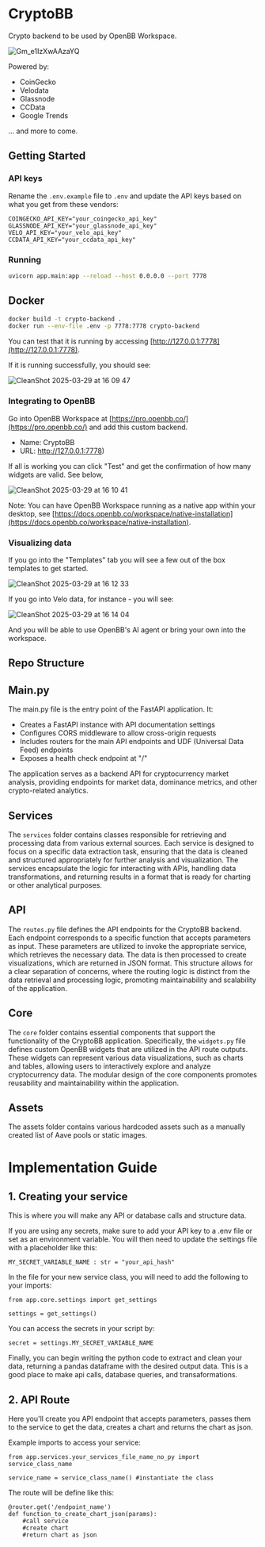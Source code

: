 # CryptoBB

Crypto backend to be used by OpenBB Workspace.

![Gm_e1IzXwAAzaYQ](https://github.com/user-attachments/assets/de7f8770-cbed-47ef-93c9-68559b1d3b83)

Powered by:
- CoinGecko
- Velodata
- Glassnode
- CCData
- Google Trends

... and more to come.

## Getting Started

### API keys

Rename the `.env.example` file to `.env` and update the API keys based on what you get from these vendors:

```
COINGECKO_API_KEY="your_coingecko_api_key"
GLASSNODE_API_KEY="your_glassnode_api_key"
VELO_API_KEY="your_velo_api_key"
CCDATA_API_KEY="your_ccdata_api_key"
```

### Running

```bash
uvicorn app.main:app --reload --host 0.0.0.0 --port 7778
```

## Docker

```bash
docker build -t crypto-backend .
docker run --env-file .env -p 7778:7778 crypto-backend
```

You can test that it is running by accessing [http://127.0.0.1:7778](http://127.0.0.1:7778).

If it is running successfully, you should see:

![CleanShot 2025-03-29 at 16 09 47](https://github.com/user-attachments/assets/d371f85a-49ef-4350-a0f6-0ab4bdbf1b00)


### Integrating to OpenBB

Go into OpenBB Workspace at [https://pro.openbb.co/](https://pro.openbb.co/) and add this custom backend.

- Name: CryptoBB
- URL: http://127.0.0.1:7778)

If all is working you can click "Test" and get the confirmation of how many widgets are valid. See below,

![CleanShot 2025-03-29 at 16 10 41](https://github.com/user-attachments/assets/82949108-b9ce-4f84-819b-943de4360a44)

Note: You can have OpenBB Workspace running as a native app within your desktop, see [https://docs.openbb.co/workspace/native-installation](https://docs.openbb.co/workspace/native-installation).

### Visualizing data

If you go into the "Templates" tab you will see a few out of the box templates to get started.

![CleanShot 2025-03-29 at 16 12 33](https://github.com/user-attachments/assets/52c6b474-705e-4334-9298-44f740b4f2e9)

If you go into Velo data, for instance - you will see:

![CleanShot 2025-03-29 at 16 14 04](https://github.com/user-attachments/assets/061e4694-19f2-4239-81f6-85b9e4f694b2)

And you will be able to use OpenBB's AI agent or bring your own into the workspace.

## Repo Structure 

## Main.py
The main.py file is the entry point of the FastAPI application. It:

- Creates a FastAPI instance with API documentation settings
- Configures CORS middleware to allow cross-origin requests
- Includes routers for the main API endpoints and UDF (Universal Data Feed) endpoints
- Exposes a health check endpoint at "/"

The application serves as a backend API for cryptocurrency market analysis, providing endpoints for market data, dominance metrics, and other crypto-related analytics.

## Services
The `services` folder contains classes responsible for retrieving and processing data from various external sources. Each service is designed to focus on a specific data extraction task, ensuring that the data is cleaned and structured appropriately for further analysis and visualization. The services encapsulate the logic for interacting with APIs, handling data transformations, and returning results in a format that is ready for charting or other analytical purposes.

## API
The `routes.py` file defines the API endpoints for the CryptoBB backend. Each endpoint corresponds to a specific function that accepts parameters as input. These parameters are utilized to invoke the appropriate service, which retrieves the necessary data. The data is then processed to create visualizations, which are returned in JSON format. This structure allows for a clear separation of concerns, where the routing logic is distinct from the data retrieval and processing logic, promoting maintainability and scalability of the application.

## Core
The `core` folder contains essential components that support the functionality of the CryptoBB application. Specifically, the `widgets.py` file defines custom OpenBB widgets that are utilized in the API route outputs. These widgets can represent various data visualizations, such as charts and tables, allowing users to interactively explore and analyze cryptocurrency data. The modular design of the core components promotes reusability and maintainability within the application.

## Assets
The assets folder contains various hardcoded assets such as a manually created list of Aave pools or static images.


# Implementation Guide

## 1. Creating your service
This is where you will make any API or database calls and structure data.

If you are using any secrets, make sure to add your API key to a .env file or set as an environment variable. You will then need to update the settings file with a placeholder like this:

```MY_SECRET_VARIABLE_NAME : str = "your_api_hash"```

In the file for your new service class, you will need to add the following to your imports:

```
from app.core.settings import get_settings

settings = get_settings()
```

You can access the secrets in your script by:

```secret = settings.MY_SECRET_VARIABLE_NAME```

Finally, you can begin writing the python code to extract and clean your data, returning a pandas dataframe with the desired output data. This is a good place to make api calls, database queries, and transaformations.

## 2. API Route
Here you'll create you API endpoint that accepts parameters, passes them to the service to get the data, creates a chart and returns the chart as json.

Example imports to access your service:

```
from app.services.your_services_file_name_no_py import service_class_name

service_name = service_class_name() #instantiate the class
```

The route will be define like this:
```
@router.get('/endpoint_name')
def function_to_create_chart_json(params):
    #call service
    #create chart
    #return chart as json
```

